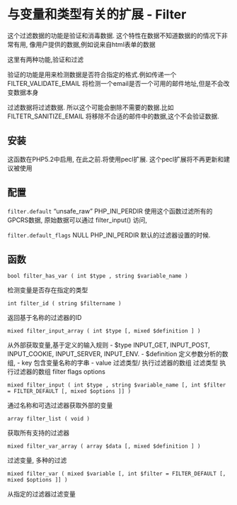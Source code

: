 # 与变量和类型有关的扩展 - Filter

这个过滤数据的功能是验证和消毒数据. 这个特性在数据不知道数据的的情况下非常有用, 像用户提供的数据,例如说来自html表单的数据

这里有两种功能,验证和过滤

验证的功能是用来检测数据是否符合指定的格式.例如传递一个 FILTER_VALIDATE_EMAIL 将检测一个email是否一个可用的邮件地址,但是不会改变数据本身

过滤数据将过滤数据. 所以这个可能会删除不需要的数据.比如 FILTETR_SANITIZE_EMAIL 将移除不合适的邮件中的数据,这个不会验证数据.

## 安装

这函数在PHP5.2中启用, 在此之前.将使用pecl扩展. 这个pecl扩展将不再更新和建议被使用

## 配置

`filter.default` “unsafe_raw” PHP_INI_PERDIR 使用这个函数过滤所有的GPCRS数据, 原始数据可以通过 filter_input() 访问,

`filter.default_flags` NULL PHP_INI_PERDIR 默认的过滤器设置的时候.

## 函数

`bool filter_has_var ( int $type , string $variable_name )`

检测变量是否存在指定的类型

`int filter_id ( string $filtername )`

返回基于名称的过滤器的ID

`mixed filter_input_array ( int $type [, mixed $definition ] )`

从外部获取变量,基于定义的输入规则 - $type INPUT_GET, INPUT_POST, INPUT_COOKIE, INPUT_SERVER, INPUT_ENV. - $definition 定义参数分析的数组, - key 包含变量名称的字串 - value 过滤类型/ 执行过滤器的数组 过滤类型 执行过滤器的数组 filter flags options

`mixed filter_input ( int $type , string $variable_name [, int $filter = FILTER_DEFAULT [, mixed $options ]] )`

通过名称和可选过滤器获取外部的变量

`array filter_list ( void )`

获取所有支持的过滤器

`mixed filter_var_array ( array $data [, mixed $definition ] )`

过滤变量, 多种的过滤

`mixed filter_var ( mixed $variable [, int $filter = FILTER_DEFAULT [, mixed $options ]] )`

从指定的过滤器过滤变量